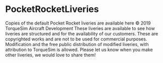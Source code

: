 # PocketRocketLiveries
Copies of the default Pocket Rocket liveries are available here
© 2019 TorqueSim Aircraft Development
These liveries are available to see how liveries are structured and for the availability of our customers.
These are copyrighted works and are not to be used for commercial purposes. Modification and the free public
distribution of modified liveries, with attribution to TorqueSim is allowed. Please let us know when you make
other liveries, we would love to share them!
